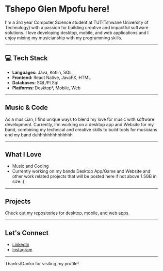 # Tshepo Glen Mpofu here!

I'm a 3rd year Computer Science student at TUT(Tshwane University of Technology) with a passion for building creative and impactful software solutions. I love developing desktop, mobile, and web applications and I enjoy mixing my musicianship with my programming skills.

---

## 💻 Tech Stack

- **Languages:** Java, Kotlin, SQL
- **Frontend:** React Native, JavaFX, HTML
- **Databases:** SQL/PLSql
- **Platforms:** Desktop*, Mobile, Web

---

## Music & Code

As a musician, I find unique ways to blend my love for music with software development. Currently, I'm working on a desktop app and Website for my band, combining my technical and creative skills to build tools for musicians and my band duhhhhhhhhhhhhhh.

---

## What I Love

- Music and Coding
- Currently working on my bands Desktop App/Game and Website and other work related projects that will be posted here if not above 1.5GB in size :)

---

## Projects

Check out my repositories for desktop, mobile, and web apps.

---

## Let's Connect
- [LinkedIn](https://www.linkedin.com/in/tshepo-mpofu-6b37a3237/)
- [Instagram](https://www.instagram.com/i.am.mgt/)
---

Thanks/Danko for visiting my profile!
